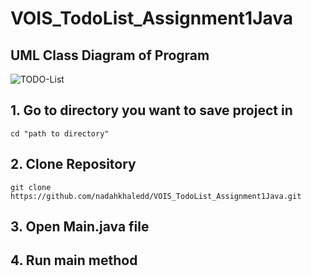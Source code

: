 # VOIS_TodoList_Assignment1Java

## UML Class Diagram of Program
![TODO-List](https://user-images.githubusercontent.com/63652516/197547073-69fc0bee-8070-47f5-848a-51bd523cfe9b.png)


## 1. Go to directory you want to save project in
    cd "path to directory"
     
## 2. Clone Repository
    git clone https://github.com/nadahkhaledd/VOIS_TodoList_Assignment1Java.git
 
## 3. Open Main.java file

## 4. Run main method
